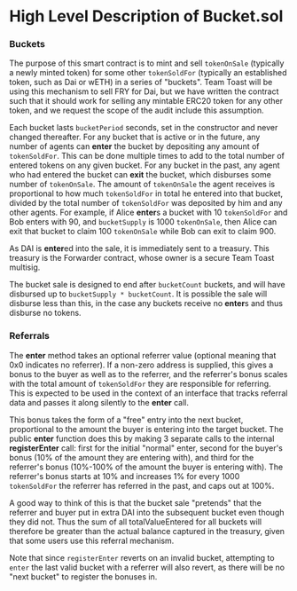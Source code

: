 High Level Description of Bucket.sol
===

### Buckets

The purpose of this smart contract is to mint and sell `tokenOnSale` (typically a newly minted token) for some other `tokenSoldFor` (typically an established token, such as Dai or wETH) in a series of "buckets". Team Toast will be using this mechanism to sell FRY for Dai, but we have written the contract such that it should work for selling any mintable ERC20 token for any other token, and we request the scope of the audit include this assumption.

Each bucket lasts `bucketPeriod` seconds, set in the constructor and never changed thereafter. For any bucket that is active or in the future, any number of agents can **enter** the bucket by depositing any amount of `tokenSoldFor`. This can be done multiple times to add to the total number of entered tokens on any given bucket. For any bucket in the past, any agent who had entered the bucket can **exit** the bucket, which disburses some number of `tokenOnSale`. The amount of `tokenOnSale` the agent receives is proportional to how much `tokenSoldFor` in total he entered into that bucket, divided by the total number of `tokenSoldFor` was deposited by him and any other agents. For example, if Alice **enter**s a bucket with 10 `tokenSoldFor` and Bob enters with 90, and `bucketSupply` is 1000 `tokenOnSale`, then Alice can exit that bucket to claim 100 `tokenOnSale` while Bob can exit to claim 900.

As DAI is **enter**ed into the sale, it is immediately sent to a treasury. This treasury is the Forwarder contract, whose owner is a secure Team Toast multisig.

The bucket sale is designed to end after `bucketCount` buckets, and will have disbursed up to `bucketSupply * bucketCount`. It is possible the sale will disburse less than this, in the case any buckets receive no **enter**s and thus disburse no tokens.

### Referrals

The **enter** method takes an optional referrer value (optional meaning that 0x0 indicates no referrer). If a non-zero address is supplied, this gives a bonus to the buyer as well as to the referrer, and the referrer's bonus scales with the total amount of `tokenSoldFor` they are responsible for referring. This is expected to be used in the context of an interface that tracks referral data and passes it along silently to the **enter** call.

This bonus takes the form of a "free" entry into the next bucket, proportional to the amount the buyer is entering into the target bucket. The public **enter** function does this by making 3 separate calls to the internal **registerEnter** call: first for the initial "normal" enter, second for the buyer's bonus (10% of the amount they are entering with), and third for the referrer's bonus (10%-100% of the amount the buyer is entering with). The referrer's bonus starts at 10% and increases 1% for every 1000 `tokenSoldFor` the referrer has referred in the past, and caps out at 100%.

A good way to think of this is that the bucket sale "pretends" that the referrer and buyer put in extra DAI into the subsequent bucket even though they did not. Thus the sum of all totalValueEntered for all buckets will therefore be greater than the actual balance captured in the treasury, given that some users use this referral mechanism.

Note that since `registerEnter` reverts on an invalid bucket, attempting to `enter` the last valid bucket with a referrer will also revert, as there will be no "next bucket" to register the bonuses in.
